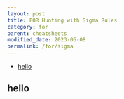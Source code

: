 ```yaml
---
layout: post
title: FOR Hunting with Sigma Rules
category: for
parent: cheatsheets
modified_date: 2023-06-08
permalink: /for/sigma
---
```



<!-- vscode-markdown-toc -->
* [hello](#hello)

<!-- vscode-markdown-toc-config
	numbering=false
	autoSave=true
	/vscode-markdown-toc-config -->
<!-- /vscode-markdown-toc -->

## <a name='hello'></a>hello
